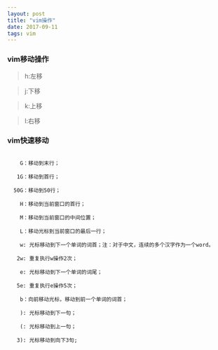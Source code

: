 ```yaml
---
layout: post
title: "vim操作"
date: 2017-09-11
tags: vim
---
```





### vim移动操作

> h:左移 

> j:下移

> k:上移 

> l:右移

### vim快速移动

```

    G：移动到末行；  
  
   1G：移动到首行；  
  
  50G：移动到50行；  
  
    H：移动到当前窗口的首行；  
  
    M：移动到当前窗口的中间位置；  
  
    L：移动光标到当前窗口的最后一行；

    w: 光标移动到下一个单词的词首；注：对于中文，连续的多个汉字作为一个word。  
 
   2w: 重复执行w操作2次；  
 
    e: 光标移动到下一个单词的词尾；  

   5e: 重复执行e操作5次；  

    b：向前移动光标，移动到前一个单词的词首；

    ): 光标移动到下一句；

    (: 光标移动到上一句；

   3): 光标移动到向下3句;


```
